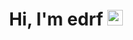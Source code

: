 <div align="center">
   <h1>Hi, I'm edrf <img src="https://media.giphy.com/media/hvRJCLFzcasrR4ia7z/giphy.gif" width="25px"> </h1>
</div>
